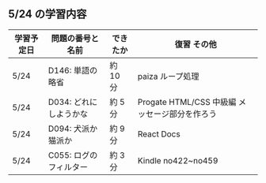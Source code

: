 ## 5/24 の学習内容

| 学習予定日 | 問題の番号と名前       | できたか | 復習 その他                                    |
| ---------- | ---------------------- | -------- | ---------------------------------------------- |
| 5/24       | D146: 単語の略省       | 約 10 分 | paiza ループ処理                               |
| 5/24       | D034: どれにしようかな | 約 5 分  | Progate HTML/CSS 中級編 メッセージ部分を作ろう |
| 5/24       | D094: 犬派か猫派か     | 約 9 分  | React Docs                                     |
| 5/24       | C055: ログのフィルター | 約 3 分  | Kindle no422~no459                             |
